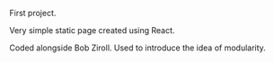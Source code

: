 First project.

Very simple static page created using React.

Coded alongside Bob Ziroll. Used to introduce the idea of modularity.